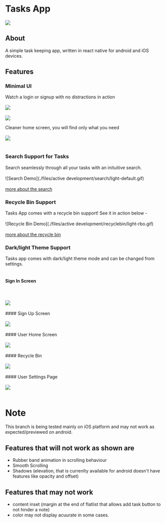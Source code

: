 # Tasks App
<img align='center' src="./assets/splash.png"/>

## About
A simple task keeping app, written in react native for android and iOS devices.

## Features

### Minimal UI
Watch a login or signup with no distractions in action
<br>
<br>
<img align="center" src="./files/active development/userlogin/light-default.png">
<br>
<br>
<img align="center" src="./files/active development/usersignup/light-default.png">

Cleaner home screen, you will find only what you need
<br>
<br>
<img align="center" src="./files/active development/userhome/light-default.png">
<br>
<br>
### Search Support for Tasks
Search seamlessly through all your tasks with an inituitive search.
<br>
<br>
![Search Demo](./files/active development/search/light-default.gif)
<br>
<br>
[more about the search](/docs/search)

### Recycle Bin Support
Tasks App comes with a recycle bin support!
See it in action below - 
<br>
<br>
![Recycle Bin Demo](./files/active development/recyclebin/light-rbo.gif)
<br>
<br>
[more about the recycle bin](/docs/recyclebin)

### Dark/light Theme Support
Tasks app comes with dark/light theme mode and can be changed from settings.
<br>
<br>
#### Sign In Screen
<br>
<br>
<img align="center" src="./files/active development/userlogin/dark-default.png">
<br>
<br>
#### Sign Up Screen
<br>
<br>
<img src ="./files/active development/usersignup/dark-default.png">
<br>
<br>
#### User Home Screen
<br>
<br>
<img src="./files/active development/userhome/dark-default.png">
<br>
<br>
#### Recycle Bin
<br>
<br>
<img src="./files/active development/recyclebin/dark-default.png">
<br>
<br>
#### User Settings Page
<br>
<br>
<img src="./files/usersettings/dark-default.png">
<br>
<br>

# Note
This branch is being tested mainly on iOS platform and may not work as expected/previewed on android.
## Features that will not work as shown are
- Rubber band animation in scrolling behaviour
- Smooth Scrolling
- Shadows (elevation, that is currenlty available for android doesn't have features like opacity and offset)
## Features that may not work
- content inset (margin at the end of flatlist that allows add task button to not hinder a note)
- color may not display acuurate in some cases.